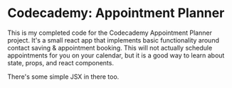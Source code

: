 # Codecademy: Appointment Planner

This is my completed code for the Codecademy Appointment Planner project. It's a small react app that implements basic functionality around contact saving & appointment booking. This will not actually schedule appointments for you on your calendar, but it is a good way to learn about state, props, and react components. 

There's some simple JSX in there too.